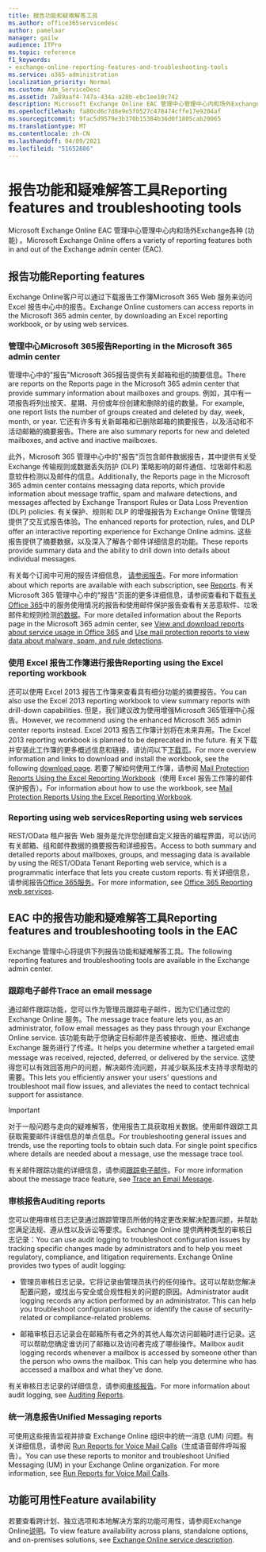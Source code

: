 ```yaml
---
title: 报告功能和疑难解答工具
ms.author: office365servicedesc
author: pamelaar
manager: gailw
audience: ITPro
ms.topic: reference
f1_keywords:
- exchange-online-reporting-features-and-troubleshooting-tools
ms.service: o365-administration
localization_priority: Normal
ms.custom: Adm_ServiceDesc
ms.assetid: 7a89aaf4-747a-434a-a20b-ebc1ee10c742
description: Microsoft Exchange Online EAC 管理中心管理中心内和场外Exchange各种 (功能) 。
ms.openlocfilehash: fa80cd6c7d8e9e5f0527c478474cffe17e9204af
ms.sourcegitcommit: 9fac5d9579e3b370b15384b36d0f1805cab20065
ms.translationtype: MT
ms.contentlocale: zh-CN
ms.lasthandoff: 04/09/2021
ms.locfileid: "51652686"
---
```

# <a name="reporting-features-and-troubleshooting-tools"></a><span data-ttu-id="007f4-103">报告功能和疑难解答工具</span><span class="sxs-lookup"><span data-stu-id="007f4-103">Reporting features and troubleshooting tools</span></span>

<span data-ttu-id="007f4-104">Microsoft Exchange Online EAC 管理中心管理中心内和场外Exchange各种 (功能) 。</span><span class="sxs-lookup"><span data-stu-id="007f4-104">Microsoft Exchange Online offers a variety of reporting features both in and out of the Exchange admin center (EAC).</span></span>
  
## <a name="reporting-features"></a><span data-ttu-id="007f4-105">报告功能</span><span class="sxs-lookup"><span data-stu-id="007f4-105">Reporting features</span></span>

<span data-ttu-id="007f4-106">Exchange Online客户可以通过下载报告工作簿Microsoft 365 Web 服务来访问 Excel 报告中心中的报告。</span><span class="sxs-lookup"><span data-stu-id="007f4-106">Exchange Online customers can access reports in the Microsoft 365 admin center, by downloading an Excel reporting workbook, or by using web services.</span></span>
  
### <a name="reporting-in-the-microsoft-365-admin-center"></a><span data-ttu-id="007f4-107">管理中心Microsoft 365报告</span><span class="sxs-lookup"><span data-stu-id="007f4-107">Reporting in the Microsoft 365 admin center</span></span>

<span data-ttu-id="007f4-108">管理中心中的"报告"Microsoft 365报告提供有关邮箱和组的摘要信息。</span><span class="sxs-lookup"><span data-stu-id="007f4-108">There are reports on the Reports page in the Microsoft 365 admin center that provide summary information about mailboxes and groups.</span></span> <span data-ttu-id="007f4-109">例如，其中有一项报告将列出按天、星期、月份或年份创建和删除的组的数量。</span><span class="sxs-lookup"><span data-stu-id="007f4-109">For example, one report lists the number of groups created and deleted by day, week, month, or year.</span></span> <span data-ttu-id="007f4-110">它还有许多有关新邮箱和已删除邮箱的摘要报告，以及活动和不活动邮箱的摘要报告。</span><span class="sxs-lookup"><span data-stu-id="007f4-110">There are also summary reports for new and deleted mailboxes, and active and inactive mailboxes.</span></span> 
  
<span data-ttu-id="007f4-111">此外，Microsoft 365 管理中心中的"报告"页包含邮件数据报告，其中提供有关受 Exchange 传输规则或数据丢失防护 (DLP) 策略影响的邮件通信、垃圾邮件和恶意软件检测以及邮件的信息。</span><span class="sxs-lookup"><span data-stu-id="007f4-111">Additionally, the Reports page in the Microsoft 365 admin center contains messaging data reports, which provide information about message traffic, spam and malware detections, and messages affected by Exchange Transport Rules or Data Loss Prevention (DLP) policies.</span></span> <span data-ttu-id="007f4-112">有关保护、规则和 DLP 的增强报告为 Exchange Online 管理员提供了交互式报告体验。</span><span class="sxs-lookup"><span data-stu-id="007f4-112">The enhanced reports for protection, rules, and DLP offer an interactive reporting experience for Exchange Online admins.</span></span> <span data-ttu-id="007f4-113">这些报告提供了摘要数据，以及深入了解各个邮件详细信息的功能。</span><span class="sxs-lookup"><span data-stu-id="007f4-113">These reports provide summary data and the ability to drill down into details about individual messages.</span></span>
  
<span data-ttu-id="007f4-114">有关每个订阅中可用的报告详细信息， [请参阅报告](../office-365-platform-service-description/reports.md)。</span><span class="sxs-lookup"><span data-stu-id="007f4-114">For more information about which reports are available with each subscription, see [Reports](../office-365-platform-service-description/reports.md).</span></span> <span data-ttu-id="007f4-115">有关 Microsoft 365 管理中心中的"报告"页面的更多详细信息，请参阅查看和下载[有关 Office 365](/microsoft-365/admin/activity-reports/activity-reports)中的服务使用情况的报告和使用邮件保护报告查看有关恶意软件、垃圾邮件和规则检测[的数据](/exchange/monitoring/use-mail-protection-reports)。</span><span class="sxs-lookup"><span data-stu-id="007f4-115">For more detailed information about the Reports page in the Microsoft 365 admin center, see [View and download reports about service usage in Office 365](/microsoft-365/admin/activity-reports/activity-reports) and [Use mail protection reports to view data about malware, spam, and rule detections](/exchange/monitoring/use-mail-protection-reports).</span></span>
  
### <a name="reporting-using-the-excel-reporting-workbook"></a><span data-ttu-id="007f4-116">使用 Excel 报告工作簿进行报告</span><span class="sxs-lookup"><span data-stu-id="007f4-116">Reporting using the Excel reporting workbook</span></span>

<span data-ttu-id="007f4-117">还可以使用 Excel 2013 报告工作簿来查看具有细分功能的摘要报告。</span><span class="sxs-lookup"><span data-stu-id="007f4-117">You can also use the Excel 2013 reporting workbook to view summary reports with drill-down capabilities.</span></span> <span data-ttu-id="007f4-118">但是，我们建议改为使用增强Microsoft 365管理中心报告。</span><span class="sxs-lookup"><span data-stu-id="007f4-118">However, we recommend using the enhanced Microsoft 365 admin center reports instead.</span></span> <span data-ttu-id="007f4-119">Excel 2013 报告工作簿计划将在未来弃用。</span><span class="sxs-lookup"><span data-stu-id="007f4-119">The Excel 2013 reporting workbook is planned to be deprecated in the future.</span></span> <span data-ttu-id="007f4-120">有关下载并安装此工作簿的更多概述信息和链接，请访问以下[下载页](https://go.microsoft.com/fwlink/p/?LinkId=271776)。</span><span class="sxs-lookup"><span data-stu-id="007f4-120">For more overview information and links to download and install the workbook, see the following [download page](https://go.microsoft.com/fwlink/p/?LinkId=271776).</span></span> <span data-ttu-id="007f4-121">若要了解如何使用工作簿，请参阅 [Mail Protection Reports Using the Excel Reporting Workbook](/previous-versions/exchange-server/exchange-150/jj945734(v=exchg.150))（使用 Excel 报告工作簿的邮件保护报告）。</span><span class="sxs-lookup"><span data-stu-id="007f4-121">For information about how to use the workbook, see [Mail Protection Reports Using the Excel Reporting Workbook](/previous-versions/exchange-server/exchange-150/jj945734(v=exchg.150)).</span></span> 
  
### <a name="reporting-using-web-services"></a><span data-ttu-id="007f4-122">Reporting using web services</span><span class="sxs-lookup"><span data-stu-id="007f4-122">Reporting using web services</span></span>

<span data-ttu-id="007f4-123">REST/OData 租户报告 Web 服务是允许您创建自定义报告的编程界面，可以访问有关邮箱、组和邮件数据的摘要报告和详细报告。</span><span class="sxs-lookup"><span data-stu-id="007f4-123">Access to both summary and detailed reports about mailboxes, groups, and messaging data is available by using the REST/OData Tenant Reporting web service, which is a programmatic interface that lets you create custom reports.</span></span> <span data-ttu-id="007f4-124">有关详细信息，请参阅报告[Office 365服务](/previous-versions/office/developer/o365-enterprise-developers/jj984325(v=office.15))。</span><span class="sxs-lookup"><span data-stu-id="007f4-124">For more information, see [Office 365 Reporting web services](/previous-versions/office/developer/o365-enterprise-developers/jj984325(v=office.15)).</span></span>
  
## <a name="reporting-features-and-troubleshooting-tools-in-the-eac"></a><span data-ttu-id="007f4-125">EAC 中的报告功能和疑难解答工具</span><span class="sxs-lookup"><span data-stu-id="007f4-125">Reporting features and troubleshooting tools in the EAC</span></span>

<span data-ttu-id="007f4-126">Exchange 管理中心将提供下列报告功能和疑难解答工具。</span><span class="sxs-lookup"><span data-stu-id="007f4-126">The following reporting features and troubleshooting tools are available in the Exchange admin center.</span></span>
  
### <a name="trace-an-email-message"></a><span data-ttu-id="007f4-127">跟踪电子邮件</span><span class="sxs-lookup"><span data-stu-id="007f4-127">Trace an email message</span></span>

<span data-ttu-id="007f4-128">通过邮件跟踪功能，您可以作为管理员跟踪电子邮件，因为它们通过您的 Exchange Online 服务。</span><span class="sxs-lookup"><span data-stu-id="007f4-128">The message trace feature lets you, as an administrator, follow email messages as they pass through your Exchange Online service.</span></span> <span data-ttu-id="007f4-129">该功能有助于您确定目标邮件是否被接收、拒绝、推迟或由 Exchange 服务进行了传递。</span><span class="sxs-lookup"><span data-stu-id="007f4-129">It helps you determine whether a targeted email message was received, rejected, deferred, or delivered by the service.</span></span> <span data-ttu-id="007f4-130">这使得您可以有效回答用户的问题，解决邮件流问题，并减少联系技术支持寻求帮助的需要。</span><span class="sxs-lookup"><span data-stu-id="007f4-130">This lets you efficiently answer your users' questions and troubleshoot mail flow issues, and alleviates the need to contact technical support for assistance.</span></span>
  
> [!IMPORTANT]
> <span data-ttu-id="007f4-p107">对于一般问题与走向的疑难解答，使用报告工具获取相关数据。使用邮件跟踪工具获取需要邮件详细信息的单点信息。</span><span class="sxs-lookup"><span data-stu-id="007f4-p107">For troubleshooting general issues and trends, use the reporting tools to obtain such data. For single point specifics where details are needed about a message, use the message trace tool.</span></span> 
  
<span data-ttu-id="007f4-133">有关邮件跟踪功能的详细信息，请参阅[跟踪电子邮件](/exchange/monitoring/trace-an-email-message/trace-an-email-message)。</span><span class="sxs-lookup"><span data-stu-id="007f4-133">For more information about the message trace feature, see [Trace an Email Message](/exchange/monitoring/trace-an-email-message/trace-an-email-message).</span></span>
  
### <a name="auditing-reports"></a><span data-ttu-id="007f4-134">审核报告</span><span class="sxs-lookup"><span data-stu-id="007f4-134">Auditing reports</span></span>

<span data-ttu-id="007f4-p108">您可以使用审核日志记录通过跟踪管理员所做的特定更改来解决配置问题，并帮助您满足法规、遵从性以及诉讼等要求。Exchange Online 提供两种类型的审核日志记录：</span><span class="sxs-lookup"><span data-stu-id="007f4-p108">You can use audit logging to troubleshoot configuration issues by tracking specific changes made by administrators and to help you meet regulatory, compliance, and litigation requirements. Exchange Online provides two types of audit logging:</span></span>
  
- <span data-ttu-id="007f4-p109">管理员审核日志记录。它将记录由管理员执行的任何操作。这可以帮助您解决配置问题，或找出与安全或合规性相关的问题的原因。</span><span class="sxs-lookup"><span data-stu-id="007f4-p109">Administrator audit logging records any action performed by an administrator. This can help you troubleshoot configuration issues or identify the cause of security-related or compliance-related problems.</span></span> 
    
- <span data-ttu-id="007f4-p110">邮箱审核日志记录会在邮箱所有者之外的其他人每次访问邮箱时进行记录。这可以帮助您确定谁访问了邮箱以及访问者完成了哪些操作。</span><span class="sxs-lookup"><span data-stu-id="007f4-p110">Mailbox audit logging records whenever a mailbox is accessed by someone other than the person who owns the mailbox. This can help you determine who has accessed a mailbox and what they've done.</span></span> 
    
<span data-ttu-id="007f4-141">有关审核日志记录的详细信息，请参阅[审核报告](/exchange/security-and-compliance/exchange-auditing-reports/exchange-auditing-reports)。</span><span class="sxs-lookup"><span data-stu-id="007f4-141">For more information about audit logging, see [Auditing Reports](/exchange/security-and-compliance/exchange-auditing-reports/exchange-auditing-reports).</span></span>
  
### <a name="unified-messaging-reports"></a><span data-ttu-id="007f4-142">统一消息报告</span><span class="sxs-lookup"><span data-stu-id="007f4-142">Unified Messaging reports</span></span>

<span data-ttu-id="007f4-p111">可使用这些报告监视并排查 Exchange Online 组织中的统一消息 (UM) 问题。有关详细信息，请参阅 [Run Reports for Voice Mail Calls](/exchange/voice-mail-unified-messaging/run-voice-mail-call-reports/run-voice-mail-call-reports)（生成语音邮件呼叫报告）。</span><span class="sxs-lookup"><span data-stu-id="007f4-p111">You can use these reports to monitor and troubleshoot Unified Messaging (UM) in your Exchange Online organization. For more information, see [Run Reports for Voice Mail Calls](/exchange/voice-mail-unified-messaging/run-voice-mail-call-reports/run-voice-mail-call-reports).</span></span>
  
## <a name="feature-availability"></a><span data-ttu-id="007f4-145">功能可用性</span><span class="sxs-lookup"><span data-stu-id="007f4-145">Feature availability</span></span>

<span data-ttu-id="007f4-146">若要查看跨计划、独立选项和本地解决方案的功能可用性，请参阅Exchange Online[说明](exchange-online-service-description.md)。</span><span class="sxs-lookup"><span data-stu-id="007f4-146">To view feature availability across plans, standalone options, and on-premises solutions, see [Exchange Online service description](exchange-online-service-description.md).</span></span>
